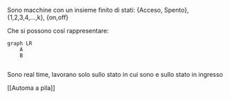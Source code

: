 Sono macchine con un insieme finito di stati:
{Acceso, Spento}, {1,2,3,4,...,k}, {on,off}

Che si possono cosí rappresentare:
```mermaid
graph LR
	A
	B
	
```

Sono real time, lavorano solo sullo stato in cui sono e sullo stato in ingresso

[[Automa a pila]]
